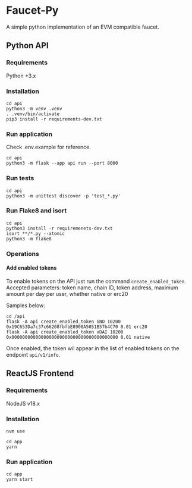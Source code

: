 # Faucet-Py

A simple python implementation of an EVM compatible faucet.

## Python API

### Requirements

Python +3.x

### Installation

```
cd api
python3 -m venv .venv
. .venv/bin/activate
pip3 install -r requirements-dev.txt
```

### Run application

Check .env.example for reference.

```
cd api
python3 -m flask --app api run --port 8000
```

### Run tests

```
cd api
python3 -m unittest discover -p 'test_*.py'
```

### Run Flake8 and isort

```
cd api
python3 install -r requiremenets-dev.txt
isort **/*.py --atomic
python3 -m flake8
```

### Operations

#### Add enabled tokens

To enable tokens on the API just run the command `create_enabled_token`.
Accepted parameters: token name, chain ID, token address, maximum amount per day per user, whether native or erc20

Samples below:

```
cd /api
flask -A api create_enabled_token GNO 10200 0x19C653Da7c37c66208fbfbE8908A5051B57b4C70 0.01 erc20
flask -A api create_enabled_token xDAI 10200 0x0000000000000000000000000000000000000000 0.01 native
```

Once enabled, the token wil appear in the list of enabled tokens on the endpoint `api/v1/info`.

## ReactJS Frontend

### Requirements

NodeJS v18.x

### Installation

```
nvm use

cd app
yarn
```

### Run application

```
cd app
yarn start
```